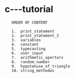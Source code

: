 # c---tutorial

       
       
       ORDER OF CONTENT
       
       1.  print_statement
       2.  print_statement_2
       3.  variables
       4.  constant
       5.  typecasting
       6.  user_input
       7.  arithmetic_opertors
       8.  random_number
       9.  hypotenuse_of_triangle
       10. string_methodes
       
       
